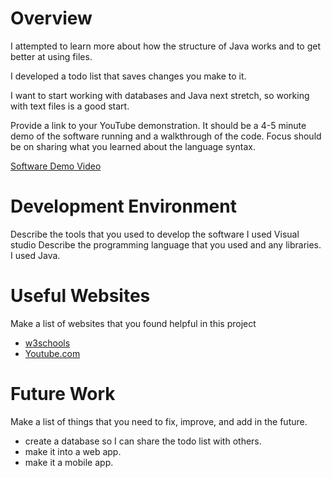 # Overview

I attempted to learn more about how the structure of Java works and to get better at using files.

I developed a todo list that saves changes you make to it.

I want to start working with databases and Java next stretch, so working with text files is a good start.

Provide a link to your YouTube demonstration.  It should be a 4-5 minute demo of the software running and a walkthrough of the code.  Focus should be on sharing what you learned about the language syntax.

[Software Demo Video](http://youtube.link.goes.here)

# Development Environment

Describe the tools that you used to develop the software
    I used Visual studio
Describe the programming language that you used and any libraries.
    I used Java.

# Useful Websites

Make a list of websites that you found helpful in this project
* [w3schools](https://www.w3schools.com/java/default.asp)
* [Youtube.com](https://www.youtube.com/watch?v=-Aud0cDh-J8)

# Future Work

Make a list of things that you need to fix, improve, and add in the future.
* create a database so I can share the todo list with others.
* make it into a web app.
* make it a mobile app.